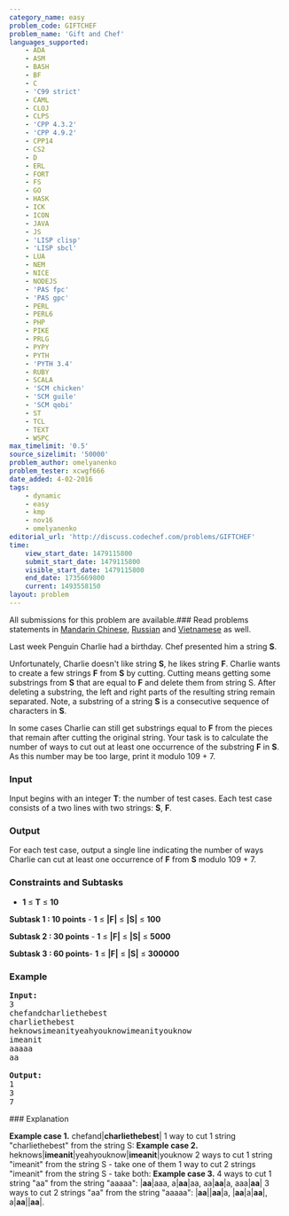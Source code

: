 ```yaml
---
category_name: easy
problem_code: GIFTCHEF
problem_name: 'Gift and Chef'
languages_supported:
    - ADA
    - ASM
    - BASH
    - BF
    - C
    - 'C99 strict'
    - CAML
    - CLOJ
    - CLPS
    - 'CPP 4.3.2'
    - 'CPP 4.9.2'
    - CPP14
    - CS2
    - D
    - ERL
    - FORT
    - FS
    - GO
    - HASK
    - ICK
    - ICON
    - JAVA
    - JS
    - 'LISP clisp'
    - 'LISP sbcl'
    - LUA
    - NEM
    - NICE
    - NODEJS
    - 'PAS fpc'
    - 'PAS gpc'
    - PERL
    - PERL6
    - PHP
    - PIKE
    - PRLG
    - PYPY
    - PYTH
    - 'PYTH 3.4'
    - RUBY
    - SCALA
    - 'SCM chicken'
    - 'SCM guile'
    - 'SCM qobi'
    - ST
    - TCL
    - TEXT
    - WSPC
max_timelimit: '0.5'
source_sizelimit: '50000'
problem_author: omelyanenko
problem_tester: xcwgf666
date_added: 4-02-2016
tags:
    - dynamic
    - easy
    - kmp
    - nov16
    - omelyanenko
editorial_url: 'http://discuss.codechef.com/problems/GIFTCHEF'
time:
    view_start_date: 1479115800
    submit_start_date: 1479115800
    visible_start_date: 1479115800
    end_date: 1735669800
    current: 1493558150
layout: problem
---
```

All submissions for this problem are available.###  Read problems statements in [Mandarin Chinese](http://www.codechef.com/download/translated/NOV16/mandarin/GIFTCHEF.pdf), [Russian](http://www.codechef.com/download/translated/NOV16/russian/GIFTCHEF.pdf) and [Vietnamese](http://www.codechef.com/download/translated/NOV16/vietnamese/GIFTCHEF.pdf) as well.

Last week Penguin Charlie had a birthday. Chef presented him a string **S**.

Unfortunately, Charlie doesn't like string **S**, he likes string **F**. Charlie wants to create a few strings **F** from **S** by cutting. Cutting means getting some substrings from **S** that are equal to **F** and delete them from string S. After deleting a substring, the left and right parts of the resulting string remain separated. Note, a substring of a string **S** is a consecutive sequence of characters in **S**.

In some cases Charlie can still get substrings equal to **F** from the pieces that remain after cutting the original string. Your task is to calculate the number of ways to cut out at least one occurrence of the substring **F** in **S**. As this number may be too large, print it modulo 109 + 7.

### Input

Input begins with an integer **T**: the number of test cases.
Each test case consists of a two lines with two strings: **S**, **F**.

### Output

For each test case, output a single line indicating the number of ways Charlie can cut at least one occurrence of **F** from **S** modulo 109 + 7.

### Constraints and Subtasks

- **1** ≤ **T** ≤ **10**

**Subtask 1 : 10 points** - **1** ≤ **|F|** ≤ **|S|** ≤ **100**

**Subtask 2 : 30 points** - **1** ≤ **|F|** ≤ **|S|** ≤ **5000**

**Subtask 3 : 60 points**- **1** ≤ **|F|** ≤ **|S|** ≤ **300000**

### Example

<pre><b>Input:</b>
<tt>3
chefandcharliethebest
charliethebest
heknowsimeanityeahyouknowimeanityouknow
imeanit
aaaaa
aa</tt>

<b>Output:</b>
<tt>1
3
7</tt>
</pre>### Explanation

**Example case 1.**
chefand|**charliethebest**|
1 way to cut 1 string "charliethebest" from the string S:
**Example case 2.**
heknows|**imeanit**|yeahyouknow|**imeanit**|youknow
2 ways to cut 1 string "imeanit" from the string S - take one of them
1 way to cut 2 strings "imeanit" from the string S - take both:
**Example case 3.**
4 ways to cut 1 string "aa" from the string "aaaaa": |**aa**|aaa, a|**aa**|aa, aa|**aa**|a, aaa|**aa**|
3 ways to cut 2 strings "aa" from the string "aaaaa": |**aa**||**aa**|a, |**aa**|a|**aa**|, a|**aa**||**aa**|.

